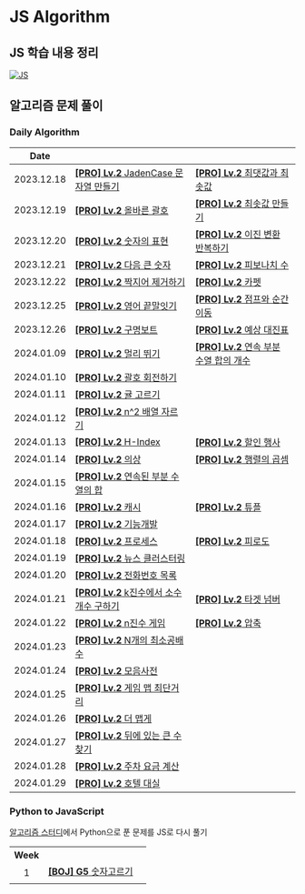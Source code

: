 # JS Algorithm

## JS 학습 내용 정리

[![JS]][Link]

## 알고리즘 문제 풀이

### Daily Algorithm

|    Date    |                                                                                                       |                                                                                                   |
| :--------: | :---------------------------------------------------------------------------------------------------- | :------------------------------------------------------------------------------------------------ |
| 2023.12.18 | [**[PRO] Lv.2** JadenCase 문자열 만들기](daily-algorithm/231218_PRO_JadenCase_문자열_만들기.md)       | [**[PRO] Lv.2** 최댓값과 최솟값](daily-algorithm/231218_PRO_최댓값과_최솟값.md)                   |
| 2023.12.19 | [**[PRO] Lv.2** 올바른 괄호](daily-algorithm/231219_PRO_올바른_괄호.md)                               | [**[PRO] Lv.2** 최솟값 만들기](daily-algorithm/231219_PRO_최솟값_만들기.md)                       |
| 2023.12.20 | [**[PRO] Lv.2** 숫자의 표현](daily-algorithm/231220_PRO_숫자의_표현.md)                               | [**[PRO] Lv.2** 이진 변환 반복하기](daily-algorithm/231220_PRO_이진_변환_반복하기.md)             |
| 2023.12.21 | [**[PRO] Lv.2** 다음 큰 숫자](daily-algorithm/231221_PRO_다음_큰_숫자.md)                             | [**[PRO] Lv.2** 피보나치 수](daily-algorithm/231221_PRO_피보나치_수.md)                           |
| 2023.12.22 | [**[PRO] Lv.2** 짝지어 제거하기](daily-algorithm/231222_PRO_짝지어_제거하기.md)                       | [**[PRO] Lv.2** 카펫](daily-algorithm/231222_PRO_카펫.md)                                         |
| 2023.12.25 | [**[PRO] Lv.2** 영어 끝말잇기](daily-algorithm/231225_PRO_영어_끝말잇기.md)                           | [**[PRO] Lv.2** 점프와 순간 이동](daily-algorithm/231225_PRO_점프와_순간_이동.md)                 |
| 2023.12.26 | [**[PRO] Lv.2** 구명보트](daily-algorithm/231226_PRO_구명보트.md)                                     | [**[PRO] Lv.2** 예상 대진표](daily-algorithm/231226_PRO_예상_대진표.md)                           |
| 2024.01.09 | [**[PRO] Lv.2** 멀리 뛰기](daily-algorithm/240109_PRO_멀리_뛰기.md)                                   | [**[PRO] Lv.2** 연속 부분 수열 합의 개수](daily-algorithm/240109_PRO_연속_부분_수열_합의_개수.md) |
| 2024.01.10 | [**[PRO] Lv.2** 괄호 회전하기](daily-algorithm/240110_PRO_괄호_회전하기.md)                           |                                                                                                   |
| 2024.01.11 | [**[PRO] Lv.2** 귤 고르기](daily-algorithm/240111_PRO_귤_고르기.md)                                   |                                                                                                   |
| 2024.01.12 | [**[PRO] Lv.2** n^2 배열 자르기](daily-algorithm/240112_PRO_n^2_배열_자르기.md)                       |                                                                                                   |
| 2024.01.13 | [**[PRO] Lv.2** H-Index](daily-algorithm/240113_PRO_H-Index.md)                                       | [**[PRO] Lv.2** 할인 행사](daily-algorithm/240113_PRO_할인_행사.md)                               |
| 2024.01.14 | [**[PRO] Lv.2** 의상](daily-algorithm/240114_PRO_의상.md)                                             | [**[PRO] Lv.2** 행렬의 곱셈](daily-algorithm/240114_PRO_행렬의_곱셈.md)                           |
| 2024.01.15 | [**[PRO] Lv.2** 연속된 부분 수열의 합](daily-algorithm/240115_PRO_연속된_부분_수열의_합.md)           |                                                                                                   |
| 2024.01.16 | [**[PRO] Lv.2** 캐시](daily-algorithm/240116_PRO_캐시.md)                                             | [**[PRO] Lv.2** 튜플](daily-algorithm/240116_PRO_튜플.md)                                         |
| 2024.01.17 | [**[PRO] Lv.2** 기능개발](daily-algorithm/240117_PRO_기능개발.md)                                     |                                                                                                   |
| 2024.01.18 | [**[PRO] Lv.2** 프로세스](daily-algorithm/240118_PRO_프로세스.md)                                     | [**[PRO] Lv.2** 피로도](daily-algorithm/240118_PRO_피로도.md)                                     |
| 2024.01.19 | [**[PRO] Lv.2** 뉴스 클러스터링](daily-algorithm/240119_PRO_뉴스_클러스터링.md)                       |                                                                                                   |
| 2024.01.20 | [**[PRO] Lv.2** 전화번호 목록](daily-algorithm/240120_PRO_전화번호_목록.md)                           |                                                                                                   |
| 2024.01.21 | [**[PRO] Lv.2** k진수에서 소수 개수 구하기](daily-algorithm/240121_PRO_k진수에서_소수_개수_구하기.md) | [**[PRO] Lv.2** 타겟 넘버](daily-algorithm/240121_PRO_타겟_넘버.md)                               |
| 2024.01.22 | [**[PRO] Lv.2** n진수 게임](daily-algorithm/240122_PRO_n진수_게임.md)                                 | [**[PRO] Lv.2** 압축](daily-algorithm/240122_PRO_압축.md)                                         |
| 2024.01.23 | [**[PRO] Lv.2** N개의 최소공배수](daily-algorithm/240123_PRO_N개의_최소공배수.md)                     |                                                                                                   |
| 2024.01.24 | [**[PRO] Lv.2** 모음사전](daily-algorithm/240124_PRO_모음사전.md)                                     |                                                                                                   |
| 2024.01.25 | [**[PRO] Lv.2** 게임 맵 최단거리](daily-algorithm/240125_PRO_게임_맵_최단거리.md)                     |                                                                                                   |
| 2024.01.26 | [**[PRO] Lv.2** 더 맵게](daily-algorithm/240126_PRO_더_맵게.md)                                       |                                                                                                   |
| 2024.01.27 | [**[PRO] Lv.2** 뒤에 있는 큰 수 찾기](daily-algorithm/240127_PRO_뒤에_있는_큰_수_찾기.md)             |                                                                                                   |
| 2024.01.28 | [**[PRO] Lv.2** 주차 요금 계산](daily-algorithm/240128_PRO_주차_요금_계산.md)                         |                                                                                                   |
| 2024.01.29 | [**[PRO] Lv.2** 호텔 대실](daily-algorithm/240129_PRO_호텔_대실.md)                                   |                                                                                                   |

### Python to JavaScript

[알고리즘 스터디](https://github.com/dhLeoKim/algo-study)에서 Python으로 푼 문제를 JS로 다시 풀기

<table>
  <tr align="center">
    <th>Week</th></th>
    <th></th>
    <th></th>
  </tr>
  <tr>
    <td rowspan='2' align="center">1</td>
    <td><a href="python-to-js/240123_BOJ_숫자고르기.md"><b>[BOJ] G5</b> 숫자고르기</a></td>
    <td></td>
  </tr>
  <tr>
    <td></td>
    <td></td>
  </tr>
</table>

<!---------------------------------------------------------------------------->

[JS]: https://github.com/chopinoff/js-algorithm/assets/107768516/9e9447a3-997a-44fc-afdd-e1b67f27f3a1
[Link]: JS_Learning_Notes.md

